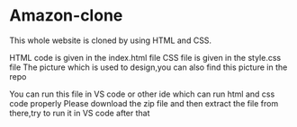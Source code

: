 # Amazon-clone
This whole website is cloned by using HTML and CSS.

HTML code is given in the index.html file 
CSS file is given in the style.css file
The picture which is used to design,you can also find this picture in the repo


You can run this file in VS code or other ide which can run html and css code properly
Please download the zip file and then extract the file from there,try to run it in VS code after that

